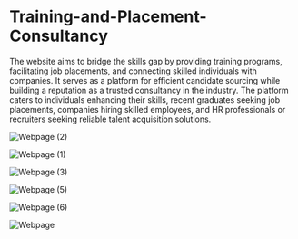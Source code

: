 # Training-and-Placement-Consultancy
The website aims to bridge the skills gap by providing training programs, facilitating job placements, and connecting skilled individuals with companies. It serves as a platform for efficient candidate sourcing while building a reputation as a trusted consultancy in the industry.
The platform caters to individuals enhancing their skills, recent graduates seeking job placements, companies hiring skilled employees, and HR professionals or recruiters seeking reliable talent acquisition solutions.

![Webpage (2)](https://github.com/user-attachments/assets/7882a4c7-5e93-4586-99a7-22a50db88d04)

![Webpage (1)](https://github.com/user-attachments/assets/d87fbfe5-3298-4dbd-983e-7b9f84cbf603)

![Webpage (3)](https://github.com/user-attachments/assets/49170059-a1ef-495e-8687-b4eb7c6a7cd9)

![Webpage (5)](https://github.com/user-attachments/assets/48427c03-6693-4e44-9b72-ad56b1487ae8)

![Webpage (6)](https://github.com/user-attachments/assets/45767ba2-c278-470d-9904-1d5cd13d4bf7)

![Webpage](https://github.com/user-attachments/assets/173daa68-e62d-4fe2-b8db-b453812c4204)
